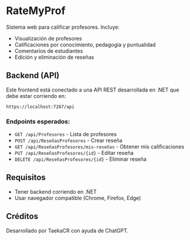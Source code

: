 # RateMyProf

Sistema web para calificar profesores. Incluye:

- Visualización de profesores
- Calificaciones por conocimiento, pedagogía y puntualidad
- Comentarios de estudiantes
- Edición y eliminación de reseñas

## Backend (API)

Este frontend está conectado a una API REST desarrollada en .NET que debe estar corriendo en:

```
https://localhost:7267/api
```

### Endpoints esperados:

- `GET /api/Profesores` - Lista de profesores
- `POST /api/ReseñasProfesores` - Crear reseña
- `GET /api/ReseñasProfesores/mis-reseñas` - Obtener mis calificaciones
- `PUT /api/ReseñasProfesores/{id}` - Editar reseña
- `DELETE /api/ReseñasProfesores/{id}` - Eliminar reseña

## Requisitos

- Tener backend corriendo en .NET
- Usar navegador compatible (Chrome, Firefox, Edge)

## Créditos

Desarrollado por TaekaCR con ayuda de ChatGPT.
